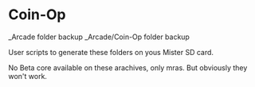 # Coin-Op

_Arcade folder backup 
_Arcade/Coin-Op folder backup

User scripts to generate these folders on yous Mister SD card.

No Beta core available on these arachives, only mras. But obviously they won't work.
